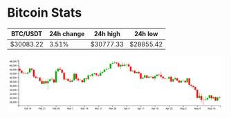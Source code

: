 # Bitcoin Stats

BTC/USDT|24h change|24h high|24h low|
|---|---|---|---|
|$30083.22|3.51%|$30777.33|$28855.42|

<img src="./chart.svg">
